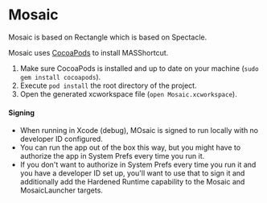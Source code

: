 # Mosaic

Mosaic is based on Rectangle which is based on Spectacle.

Mosaic uses [CocoaPods](https://cocoapods.org/) to install MASShortcut. 

1. Make sure CocoaPods is installed and up to date on your machine (`sudo gem install cocoapods`).
1. Execute `pod install` the root directory of the project. 
1. Open the generated xcworkspace file (`open Mosaic.xcworkspace`).

#### Signing
- When running in Xcode (debug), MOsaic is signed to run locally with no developer ID configured.
- You can run the app out of the box this way, but you might have to authorize the app in System Prefs every time you run it. 
- If you don't want to authorize in System Prefs every time you run it and you have a developer ID set up, you'll want to use that to sign it and additionally add the Hardened Runtime capability to the Mosaic and MosaicLauncher targets.